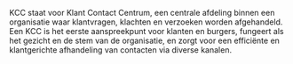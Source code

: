 KCC staat voor Klant Contact Centrum, een centrale afdeling binnen een organisatie waar klantvragen, klachten en verzoeken worden afgehandeld. Een KCC is het eerste aanspreekpunt voor klanten en burgers, fungeert als het gezicht en de stem van de organisatie, en zorgt voor een efficiënte en klantgerichte afhandeling van contacten via diverse kanalen.